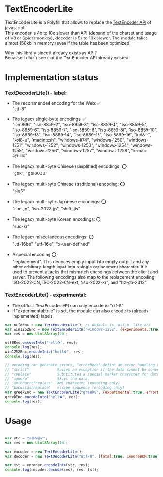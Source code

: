 # TextEncoderLite
TextEncoderLite is a Polyfill that allows to replace the [TextEncoder API](https://developer.mozilla.org/en-US/docs/Web/API/Encoding_API) of javascript.<br>
This encoder is 4x to 10x slower than API (depend of the charset and usage of V8 or Spidermonkey), decoder is 5x to 10x slower. The module takes almost 150kb in memory (even if the table has been optimized)

Why this library since it already exists as API?<br>
Because I didn't see that the TextEncoder API already existed!<br>

# Implementation status
### TextDecoderLite() - label:
- The recommended encoding for the Web: ✅<br>
"utf-8"<br><br>
- The legacy single-byte encodings: ✅<br>
"ibm866", "iso-8859-2", "iso-8859-3", "iso-8859-4", "iso-8859-5", "iso-8859-6", "iso-8859-7", "iso-8859-8", "iso-8859-8i", "iso-8859-10", "iso-8859-13", "iso-8859-14", "iso-8859-15", "iso-8859-16", "koi8-r", "koi8-u", "macintosh", "windows-874", "windows-1250", "windows-1251", "windows-1252", "windows-1253", "windows-1254", "windows-1255", "windows-1256", "windows-1257", "windows-1258", "x-mac-cyrillic"<br><br>
- The legacy multi-byte Chinese (simplified) encodings: ⭕<br>
"gbk", "gb18030"<br><br>
- The legacy multi-byte Chinese (traditional) encoding: ⭕<br>
"big5"<br><br>
- The legacy multi-byte Japanese encodings: ⭕<br>
"euc-jp", "iso-2022-jp", "shift_jis"<br><br>
- The legacy multi-byte Korean encodings: ⭕<br>
"euc-kr"<br><br>
- The legacy miscellaneous encodings: ⭕<br>
"utf-16be", "utf-16le", "x-user-defined"<br><br>
- A special encoding ⭕<br>
"replacement". This decodes empty input into empty output and any other arbitrary-length input into a single replacement character. It is used to prevent attacks that mismatch encodings between the client and server. The following encodings also map to the replacement encoding: ISO-2022-CN, ISO-2022-CN-ext, "iso-2022-kr", and "hz-gb-2312".

### TextEncoderLite() - experimental:
- The official TextEncoder API can only encode to "utf-8"
- if "experimental:true" is set, the module can also encode to (already implemented) labels
```javascript
var utf8Enc = new TextEncoderLite(); // default is "utf-8" like API
var win1252Enc = new TextEncoderLite("windows-1252", {experimental:true});
var res = new Uint8Array(20);

utf8Enc.encodeInto("hell⚽", res);
console.log(res);
win1252Enc.encodeInto("hell⚽", res);
console.log(res);

// encoding can generate errors, "errorMode" define an error handling mode.
// "strict"             Raises an exception if the data cannot be converted.
// "replace"            Substitutes a special marker character for data that cannot be encoded.
// "ignore"             Skips the data.
// "xmlcharrefreplace"  XML character (encoding only)
// "backslashreplace"   escape sequence (encoding only)
var greekEnc = new TextEncoderLite("greek8", {experimental:true, errorMode:"replace"});
greekEnc.encodeInto("hell⚽", res);
console.log(res);
```

# Usage
```javascript

var str = "a😆b😆c";
var res = new Uint8Array(14);
 
var encoder = new TextEncoderLite();
var decoder = new TextDecoderLite("utf-8", {fatal:true, ignoreBOM:true});

var tst = encoder.encodeInto(str, res);
console.log(decoder.decode(res), res, tst);
 
```

